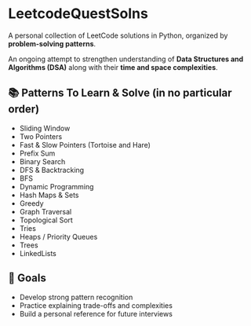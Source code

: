 # LeetcodeQuestSolns

A  personal collection of LeetCode solutions in Python, organized by **problem-solving patterns**.

An ongoing attempt to strengthen understanding of **Data Structures and Algorithms (DSA)** along with their **time and space complexities**.

## 📚 Patterns To Learn & Solve (in no particular order)
- Sliding Window
- Two Pointers
- Fast & Slow Pointers (Tortoise and Hare)
- Prefix Sum
- Binary Search
- DFS & Backtracking
- BFS
- Dynamic Programming
- Hash Maps & Sets
- Greedy
- Graph Traversal
- Topological Sort
- Tries
- Heaps / Priority Queues
- Trees
- LinkedLists


## 🎯 Goals
- Develop strong pattern recognition
- Practice explaining trade-offs and complexities
- Build a personal reference for future interviews
